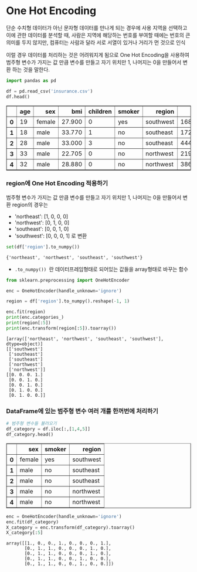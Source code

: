# One Hot Encoding

단순 수치형 데이터가 아닌 문자형 데이터를 만나게 되는 경우에 사용
지역을 선택하고 이에 관한 데이터를 분석할 때, 사람은 지역에 해당하는 번호를 부여할 때에는 번호의 큰 의미를 두지 않지만, 컴퓨터는 사람과 달라 서로 서열이 있거나 거리가 먼 것으로 인식

  이럴 경우 데이터를 처리하는 것은 어려워지게 됨으로 One Hot Encoding을 사용하여  
  범주형 변수가 가지는 값 만큼 변수를 만들고 자기 위치만 1, 나머지는 0을 만들어서 변환 하는 것을 말한다.


```python
import pandas as pd

df = pd.read_csv('insurance.csv')
df.head()
```




<div>
<style scoped>
    .dataframe tbody tr th:only-of-type {
        vertical-align: middle;
    }

    .dataframe tbody tr th {
        vertical-align: top;
    }

    .dataframe thead th {
        text-align: right;
    }
</style>
<table border="1" class="dataframe">
  <thead>
    <tr style="text-align: right;">
      <th></th>
      <th>age</th>
      <th>sex</th>
      <th>bmi</th>
      <th>children</th>
      <th>smoker</th>
      <th>region</th>
      <th>charges</th>
    </tr>
  </thead>
  <tbody>
    <tr>
      <th>0</th>
      <td>19</td>
      <td>female</td>
      <td>27.900</td>
      <td>0</td>
      <td>yes</td>
      <td>southwest</td>
      <td>16884.92400</td>
    </tr>
    <tr>
      <th>1</th>
      <td>18</td>
      <td>male</td>
      <td>33.770</td>
      <td>1</td>
      <td>no</td>
      <td>southeast</td>
      <td>1725.55230</td>
    </tr>
    <tr>
      <th>2</th>
      <td>28</td>
      <td>male</td>
      <td>33.000</td>
      <td>3</td>
      <td>no</td>
      <td>southeast</td>
      <td>4449.46200</td>
    </tr>
    <tr>
      <th>3</th>
      <td>33</td>
      <td>male</td>
      <td>22.705</td>
      <td>0</td>
      <td>no</td>
      <td>northwest</td>
      <td>21984.47061</td>
    </tr>
    <tr>
      <th>4</th>
      <td>32</td>
      <td>male</td>
      <td>28.880</td>
      <td>0</td>
      <td>no</td>
      <td>northwest</td>
      <td>3866.85520</td>
    </tr>
  </tbody>
</table>
</div>



### region에 One Hot Encoding 적용하기 

범주형 변수가 가지는 값 만큼 변수를 만들고 자기 위치만 1, 나머지는 0을 만들어서 변환
region의 경우는

* 'northeast': [1, 0, 0, 0]
* 'northwest': [0, 1, 0, 0]
* 'southeast': [0, 0, 1, 0]
* 'southwest': [0, 0, 0, 1]
로 변환


```python
set(df['region'].to_numpy()) 
```




    {'northeast', 'northwest', 'southeast', 'southwest'}



* ``.to_numpy()) ``란 데이터프레임형태로 되어있는 값들을 array형태로 바꾸는 함수 


```python
from sklearn.preprocessing import OneHotEncoder

enc = OneHotEncoder(handle_unknown='ignore')

region = df['region'].to_numpy().reshape(-1, 1)

enc.fit(region)
print(enc.categories_)
print(region[:5])
print(enc.transform(region[:5]).toarray())
```

    [array(['northeast', 'northwest', 'southeast', 'southwest'], dtype=object)]
    [['southwest']
     ['southeast']
     ['southeast']
     ['northwest']
     ['northwest']]
    [[0. 0. 0. 1.]
     [0. 0. 1. 0.]
     [0. 0. 1. 0.]
     [0. 1. 0. 0.]
     [0. 1. 0. 0.]]
    

### DataFrame에 있는 범주형 변수 여러 개를 한꺼번에 처리하기 


```python
# 범주형 변수들 불러오기
df_category = df.iloc[:,[1,4,5]]
df_category.head()
```




<div>
<style scoped>
    .dataframe tbody tr th:only-of-type {
        vertical-align: middle;
    }

    .dataframe tbody tr th {
        vertical-align: top;
    }

    .dataframe thead th {
        text-align: right;
    }
</style>
<table border="1" class="dataframe">
  <thead>
    <tr style="text-align: right;">
      <th></th>
      <th>sex</th>
      <th>smoker</th>
      <th>region</th>
    </tr>
  </thead>
  <tbody>
    <tr>
      <th>0</th>
      <td>female</td>
      <td>yes</td>
      <td>southwest</td>
    </tr>
    <tr>
      <th>1</th>
      <td>male</td>
      <td>no</td>
      <td>southeast</td>
    </tr>
    <tr>
      <th>2</th>
      <td>male</td>
      <td>no</td>
      <td>southeast</td>
    </tr>
    <tr>
      <th>3</th>
      <td>male</td>
      <td>no</td>
      <td>northwest</td>
    </tr>
    <tr>
      <th>4</th>
      <td>male</td>
      <td>no</td>
      <td>northwest</td>
    </tr>
  </tbody>
</table>
</div>




```python
enc = OneHotEncoder(handle_unknown='ignore')
enc.fit(df_category)
X_category = enc.transform(df_category).toarray()
X_category[:5]
```




    array([[1., 0., 0., 1., 0., 0., 0., 1.],
           [0., 1., 1., 0., 0., 0., 1., 0.],
           [0., 1., 1., 0., 0., 0., 1., 0.],
           [0., 1., 1., 0., 0., 1., 0., 0.],
           [0., 1., 1., 0., 0., 1., 0., 0.]])


